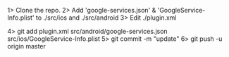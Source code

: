1> Clone the repo.
2> Add 'google-services.json' & 'GoogleService-Info.plist' to ./src/ios and ./src/android
3> Edit ./plugin.xml

4> git add plugin.xml src/android/google-services.json src/ios/GoogleService-Info.plist
5> git commit -m "update"
6> git push -u origin master